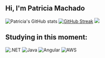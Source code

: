 ## Hi, I'm Patricia Machado

![Patricia's GitHub stats](https://github-readme-stats.vercel.app/api?username=patricia-silva-machad&show_icons=true&theme=dracula) 
[![GitHub Streak](http://github-readme-streak-stats.herokuapp.com?user=patricia-silva-machad&theme=dracula)](https://git.io/streak-stats)
<img src="https://github-readme-stats.vercel.app/api/top-langs/?username=patricia-silva-machad&layout=compact&theme=dracula">


## Studying in this moment:
<div style="display: inline_block">
  <img align="center" alt=".NET" src="https://img.shields.io/badge/.NET-5C2D91?style=for-the-badge&logo=.net&logoColor=whit" />
  <img align="center" alt="Java" src="https://img.shields.io/badge/Java-ED8B00?style=for-the-badge&logo=java&logoColor=white"/>
  <img align="center" alt="Angular" src="https://img.shields.io/badge/Angular-DD0031?style=for-the-badge&logo=angular&logoColor=white" />
  <img align="center" alt="AWS" src="https://img.shields.io/badge/Amazon_AWS-FF9900?style=for-the-badge&logo=amazonaws&logoColor=white" />
</div><br/>





